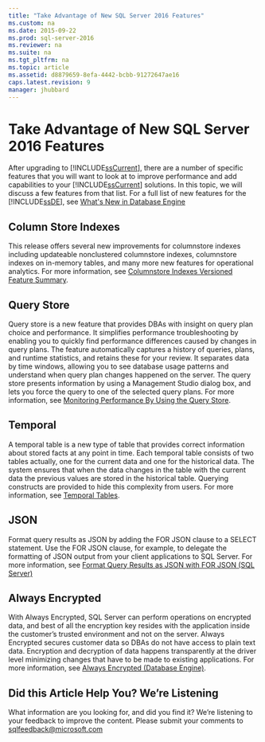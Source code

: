 ```yaml
---
title: "Take Advantage of New SQL Server 2016 Features"
ms.custom: na
ms.date: 2015-09-22
ms.prod: sql-server-2016
ms.reviewer: na
ms.suite: na
ms.tgt_pltfrm: na
ms.topic: article
ms.assetid: d8879659-8efa-4442-bcbb-91272647ae16
caps.latest.revision: 9
manager: jhubbard
---
```

# Take Advantage of New SQL Server 2016 Features
After upgrading to [!INCLUDE[ssCurrent](../../Topics/TopicNameContainA/tokens/ssCurrent_md.md)], there are a number of specific features that you will want to look at to improve performance and add capabilities to your [!INCLUDE[ssCurrent](../../Topics/TopicNameContainA/tokens/ssCurrent_md.md)] solutions. In this topic, we will discuss a few features from that list. For a full list of new features for the [!INCLUDE[ssDE](../../Topics/TopicNameContainA/tokens/ssDE_md.md)], see [What's New in Database Engine](../../Topics/TopicNameNotContainA/What-s-New-in-Database-Engine.md)  
  
## Column Store Indexes  
 This release offers several new improvements for columnstore indexes including updateable nonclustered columnstore indexes, columnstore indexes on in-memory tables, and many more new features for operational analytics. For more information, see [Columnstore Indexes Versioned Feature Summary](../../Topics/TopicNameNotContainA/Columnstore-Indexes-Versioned-Feature-Summary.md).  
  
## Query Store  
 Query store is a new feature that provides DBAs with insight on query plan choice and performance. It simplifies performance troubleshooting by enabling you to quickly find performance differences caused by changes in query plans. The feature automatically captures a history of queries, plans, and runtime statistics, and retains these for your review. It separates data by time windows, allowing you to see database usage patterns and understand when query plan changes happened on the server. The query store presents information by using a Management Studio dialog box, and lets you force the query to one of the selected query plans. For more information, see [Monitoring Performance By Using the Query Store](../../Topics/TopicNameNotContainA/Monitoring-Performance-By-Using-the-Query-Store.md).  
  
## Temporal  
 A temporal table is a new type of table that provides correct information about stored facts at any point in time. Each temporal table consists of two tables actually, one for the current data and one for the historical data. The system ensures that when the data changes in the table with the current data the previous values are stored in the historical table. Querying constructs are provided to hide this complexity from users. For more information, see [Temporal Tables](../../Topics/TopicNameNotContainA/Temporal-Tables.md).  
  
## JSON  
 Format query results as JSON by adding the FOR JSON clause to a SELECT statement. Use the FOR JSON clause, for example, to delegate the formatting of JSON output from your client applications to SQL Server. For more information, see [Format Query Results as JSON with FOR JSON (SQL Server)](../../Topics/TopicNameNotContainA/Format-Query-Results-as-JSON-with-FOR-JSON--SQL-Server-.md)  
  
## Always Encrypted  
 With Always Encrypted, SQL Server can perform operations on encrypted data, and best of all the encryption key resides with the application inside the customer’s trusted environment and not on the server. Always Encrypted secures customer data so DBAs do not have access to plain text data. Encryption and decryption of data happens transparently at the driver level minimizing changes that have to be made to existing applications. For more information, see [Always Encrypted (Database Engine)](../../Topics/TopicNameNotContainA/Always-Encrypted--Database-Engine-.md).  
  
## Did this Article Help You? We’re Listening  
 What information are you looking for, and did you find it? We’re listening to your feedback to improve the content. Please submit your comments to [sqlfeedback@microsoft.com](mailto:sqlfeedback@microsoft.com?subject=Your%20feedback%20about%20the%20Take%20Advantage%20of%20New%20SQL%20Server%202016%20Features%20page)